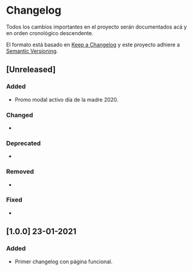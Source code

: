 # Changelog
Todos los cambios importantes en el proyecto serán documentados acá y en orden cronológico descendente.

El formato está basado en [Keep a Changelog]( https://keepachangelog.com/es-ES/1.0.0/ )
y este proyecto adhiere a [Semantic Versioning]( https://semver.org/spec/v2.0.0.html ).

## [Unreleased]
### Added
- Promo modal activo día de la madre 2020.

### Changed
-

### Deprecated
-

### Removed
-

### Fixed
-

## [1.0.0] 23-01-2021
### Added
- Primer changelog con página funcional.